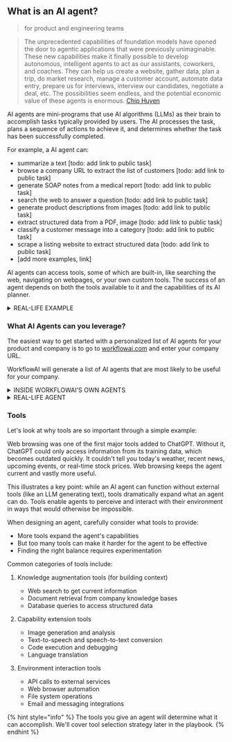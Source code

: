 ## What is an AI agent?
> for product and engineering teams

> The unprecedented capabilities of foundation models have opened the door to agentic applications that were previously unimaginable. These new capabilities make it finally possible to develop autonomous, intelligent agents to act as our assistants, coworkers, and coaches. They can help us create a website, gather data, plan a trip, do market research, manage a customer account, automate data entry, prepare us for interviews, interview our candidates, negotiate a deal, etc. The possibilities seem endless, and the potential economic value of these agents is enormous.
> [Chip Huyen](https://huyenchip.com/2025/01/07/agents.html)

AI agents are mini-programs that use AI algorithms (LLMs) as their brain to accomplish tasks typically provided by users. The AI processes the task, plans a sequence of actions to achieve it, and determines whether the task has been successfully completed.

For example, a AI agent can:
- summarize a text [todo: add link to public task]
- browse a company URL to extract the list of customers [todo: add link to public task]
- generate SOAP notes from a medical report [todo: add link to public task]
- search the web to answer a question [todo: add link to public task]
- generate product descriptions from images [todo: add link to public task]
- extract structured data from a PDF, image [todo: add link to public task]
- classify a customer message into a category [todo: add link to public task]
- scrape a listing website to extract structured data [todo: add link to public task]
- [add more examples, link]

AI agents can access tools, some of which are built-in, like searching the web, navigating on webpages, or your own custom tools. The success of an agent depends on both the tools available to it and the capabilities of its AI planner.

<details>
<summary>REAL-LIFE EXAMPLE</summary>

Apple recently introduced a AI agent that can rewrite a text with a different tone.

[image]
</details>

### What AI Agents can you leverage?

The easiest way to get started with a personalized list of AI agents for your product and company is to go to [workflowai.com](https://workflowai.com) and enter your company URL.

WorkflowAI will generate a list of AI agents that are most likely to be useful for your company.

<details>
<summary>INSIDE WORKFLOWAI'S OWN AGENTS</summary>
When you use our feature that generates a list of AI agents from a company URL, under the hood, we're using 2 agents:
- a first [agent](https://workflowai.com/agents/1) is generating a profile of the company, by searching the web, and browsing the company website.
- a second [agent](https://workflowai.com/agents/2) is generating a list of AI agents that are most likely to be useful for your company.
</details>

<details>
<summary>REAL-LIFE AGENT</summary>
Berrystreet.co, a company that ..., developed a AI agent that can write SOAP notes from a medical report, using WorkflowAI, and deployed it to production. Since then, the agent has been used to generate over 1000 SOAP notes. 

[image]

</details>

### Tools

Let's look at why tools are so important through a simple example:

Web browsing was one of the first major tools added to ChatGPT. Without it, ChatGPT could only access information from its training data, which becomes outdated quickly. It couldn't tell you today's weather, recent news, upcoming events, or real-time stock prices. Web browsing keeps the agent current and vastly more useful.

This illustrates a key point: while an AI agent can function without external tools (like an LLM generating text), tools dramatically expand what an agent can do. Tools enable agents to perceive and interact with their environment in ways that would otherwise be impossible.

When designing an agent, carefully consider what tools to provide:
- More tools expand the agent's capabilities
- But too many tools can make it harder for the agent to be effective
- Finding the right balance requires experimentation

Common categories of tools include:

1. Knowledge augmentation tools (for building context)
   - Web search to get current information
   - Document retrieval from company knowledge bases
   - Database queries to access structured data

2. Capability extension tools
   - Image generation and analysis
   - Text-to-speech and speech-to-text conversion
   - Code execution and debugging
   - Language translation

3. Environment interaction tools
   - API calls to external services
   - Web browser automation
   - File system operations
   - Email and messaging integrations

{% hint style="info" %}
The tools you give an agent will determine what it can accomplish. We'll cover tool selection strategy later in the playbook.
{% endhint %}




